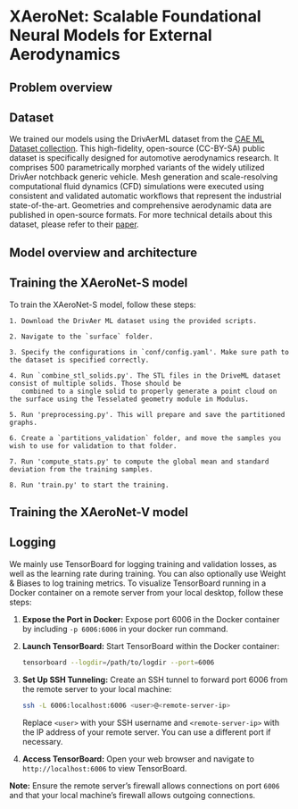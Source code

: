 # XAeroNet: Scalable Foundational Neural Models for External Aerodynamics

## Problem overview

## Dataset
We trained our models using the DrivAerML dataset from the [CAE ML Dataset collection](https://caemldatasets.org/drivaerml/).
This high-fidelity, open-source (CC-BY-SA) public dataset is specifically designed
for automotive aerodynamics research. It comprises 500 parametrically morphed variants
of the widely utilized DrivAer notchback generic vehicle. Mesh generation and scale-resolving
computational fluid dynamics (CFD) simulations were executed using consistent and validated
automatic workflows that represent the industrial state-of-the-art. Geometries and comprehensive
aerodynamic data are published in open-source formats. For more technical details about this
dataset, please refer to their [paper](https://arxiv.org/pdf/2408.11969).

## Model overview and architecture

## Training the XAeroNet-S model

To train the XAeroNet-S model, follow these steps:

    1. Download the DrivAer ML dataset using the provided scripts.

    2. Navigate to the `surface` folder.

    3. Specify the configurations in `conf/config.yaml'. Make sure path to the dataset is specified correctly.

    4. Run `combine_stl_solids.py'. The STL files in the DriveML dataset consist of multiple solids. Those should be
       combined to a single solid to properly generate a point cloud on the surface using the Tesselated geometry module in Modulus.

    5. Run 'preprocessing.py'. This will prepare and save the partitioned graphs.

    6. Create a `partitions_validation` folder, and move the samples you wish to use for validation to that folder.

    7. Run 'compute_stats.py' to compute the global mean and standard deviation from the training samples.

    8. Run 'train.py' to start the training.

## Training the XAeroNet-V model

## Logging

We mainly use TensorBoard for logging training and validation losses, as well as
the learning rate during training. You can also optionally use Weight & Biases to
log training metrics. To visualize TensorBoard running in a
Docker container on a remote server from your local desktop, follow these steps:

1. **Expose the Port in Docker:**
     Expose port 6006 in the Docker container by including
     `-p 6006:6006` in your docker run command.

2. **Launch TensorBoard:**
   Start TensorBoard within the Docker container:
     ```bash
     tensorboard --logdir=/path/to/logdir --port=6006
     ```

3. **Set Up SSH Tunneling:**
   Create an SSH tunnel to forward port 6006 from the remote server to your local machine:
     ```bash
     ssh -L 6006:localhost:6006 <user>@<remote-server-ip>
     ```
    Replace `<user>` with your SSH username and `<remote-server-ip>` with the IP address
    of your remote server. You can use a different port if necessary.

4. **Access TensorBoard:**
   Open your web browser and navigate to `http://localhost:6006` to view TensorBoard.

**Note:** Ensure the remote server’s firewall allows connections on port `6006`
and that your local machine’s firewall allows outgoing connections.


